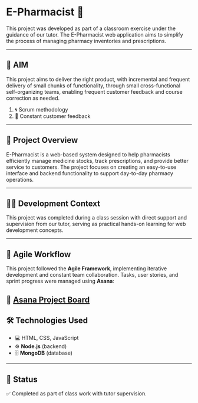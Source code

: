 # E-Pharmacist 💊

This project was developed as part of a classroom exercise under the guidance of our tutor. The E-Pharmacist web application aims to simplify the process of managing pharmacy inventories and prescriptions.

---

## 🎯 AIM

This project aims to deliver the right product, with incremental and frequent delivery of small chunks of functionality, through small cross-functional self-organizing teams, enabling frequent customer feedback and course correction as needed.

1. 🌀 Scrum methodology  
2. 🔄 Constant customer feedback

---

## 📌 Project Overview

E-Pharmacist is a web-based system designed to help pharmacists efficiently manage medicine stocks, track prescriptions, and provide better service to customers. The project focuses on creating an easy-to-use interface and backend functionality to support day-to-day pharmacy operations.

---

## 🧑‍🏫 Development Context

This project was completed during a class session with direct support and supervision from our tutor, serving as practical hands-on learning for web development concepts.

---
## 🔁 Agile Workflow

This project followed the **Agile Framework**, implementing iterative development and constant team collaboration. Tasks, user stories, and sprint progress were managed using **Asana**:

🔗 [Asana Project Board](https://app.asana.com/1/1204103488531526/project/1204124841775511/board/1204124930918714)
---

## 🛠️ Technologies Used

- 💻 HTML, CSS, JavaScript  
- ⚙️ **Node.js** (backend)  
- 🗄️ **MongoDB** (database)  

---

## 📌 Status

✅ Completed as part of class work with tutor supervision.
